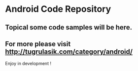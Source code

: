 Android Code Repository
===============

Topical some code samples will be here.
---
For more please visit
http://tugrulasik.com/category/android/
---

Enjoy in development !


